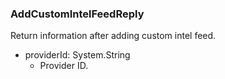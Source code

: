 ### AddCustomIntelFeedReply
Return information after adding custom intel feed.

- providerId: System.String
  - Provider ID.
